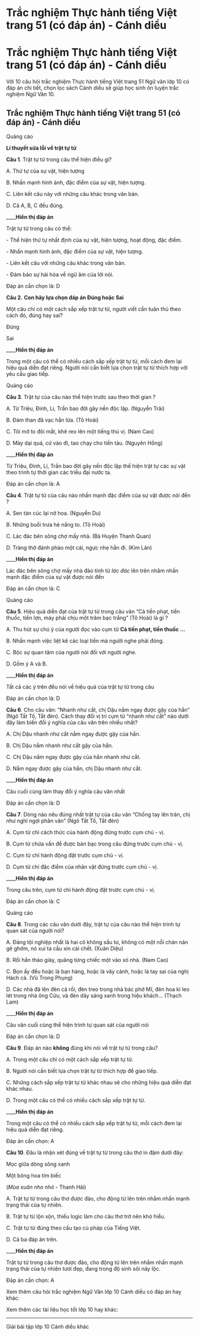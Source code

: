 # Trắc nghiệm Thực hành tiếng Việt trang 51 (có đáp án) - Cánh diều

# Trắc nghiệm Thực hành tiếng Việt trang 51 (có đáp án) - Cánh diều

Với 10 câu hỏi trắc nghiệm Thực hành tiếng Việt trang 51 Ngữ văn lớp 10 có đáp án chi tiết, chọn lọc sách Cánh diều sẽ giúp học sinh ôn luyện trắc nghiệm Ngữ Văn 10.

## Trắc nghiệm Thực hành tiếng Việt trang 51 (có đáp án) - Cánh diều

Quảng cáo

**Lí thuyết sửa lỗi về trật tự từ**

**Câu 1**. Trật tự từ trong câu thể hiện điều gì?

A. Thứ tự của sự vật, hiện tượng

B. Nhấn mạnh hình ảnh, đặc điểm của sự vật, hiện tượng.

C. Liên kết câu này với những câu khác trong văn bản.

D. Cả A, B, C đều đúng.

____**Hiển thị đáp án**

Trật tự từ trong câu có thể:

\- Thể hiện thứ tự nhất định của sự vật, hiện tượng, hoạt động, đặc điểm.

\- Nhấn mạnh hình ảnh, đặc điểm của sự vật, hiện tượng.

\- Liên kết câu với những câu khác trong văn bản.

\- Đảm bảo sự hài hòa về ngữ âm của lời nói.

Đáp án cần chọn là: D

**Câu 2.** **Con hãy lựa chọn đáp án Đúng hoặc Sai**

Một câu chỉ có một cách sắp xếp trật tự từ, người viết cần tuân thủ theo cách đó, đúng hay sai?

Đúng

Sai

____**Hiển thị đáp án**

Trong một câu có thể có nhiều cách sắp xếp trật tự từ, mỗi cách đem lại hiệu quả diễn đạt riêng. Người nói cần biết lựa chọn trật tự từ thích hợp với yêu cầu giao tiếp.

Quảng cáo

**Câu 3**. Trật tự của câu nào thể hiện trước sau theo thời gian ?

A. Từ Triệu, Đinh, Lí, Trần bao đời gây nền độc lập. (Nguyễn Trãi)

B. Đám than đã vạc hẳn lửa. (Tô Hoài)

C. Tôi mở to đôi mắt, khẽ reo lên một tiếng thú vị. (Nam Cao)

D. Mày dại quá, cứ vào đi, tao chạy cho tiền tàu. (Nguyên Hồng)

____**Hiển thị đáp án**

Từ Triệu, Đinh, Lí, Trần bao đời gây nền độc lập thể hiện trật tự các sự vật theo trình tự thời gian các triều đại nước ta.

Đáp án cần chọn là: A

**Câu 4**. Trật tự từ của câu nào nhấn mạnh đặc điểm của sự vật được nói đến ?

A. Sen tàn cúc lại nở hoa. (Nguyễn Du)

B. Những buổi trưa hè nắng to. (Tô Hoài)

C. Lác đác bên sông chợ mấy nhà. (Bà Huyện Thanh Quan)

D. Tràng thở đánh phào một cái, ngực nhẹ hẳn đi. (Kim Lân)

____**Hiển thị đáp án**

Lác đác bên sông chợ mấy nhà đảo tính từ  _lác đác_ lên trên nhằm nhấn mạnh đặc điểm của sự vật được nói đến

Đáp án cần chọn là: C

Quảng cáo

**Câu 5**. Hiệu quả diễn đạt của trật tự từ trong câu văn “Cả tiền phạt, tiền thuốc, tiền lợn, mày phải chịu một trăm bạc trắng” (Tô Hoài) là gì ?

A. Thu hút sự chú ý của người đọc vào cụm từ **Cả tiền phạt, tiền thuốc ...**

B. Nhấn mạnh việc liệt kê các loại tiền mà người nghe phải đóng.

C. Bộc sự quan tâm của người nói đối với người nghe.

D. Gồm ý A và B.

____**Hiển thị đáp án**

Tất cả các ý trên đều nói về hiệu quả của trật tự từ trong câu

Đáp án cần chọn là: D

**Câu 6**. Cho câu văn: “Nhanh như cắt, chị Dậu nắm ngay được gậy của hắn” (Ngô Tất Tố, Tắt đèn). Cách thay đổi vị trí cụm từ “nhanh như cắt” nào dưới đây làm biến đổi ý nghĩa của câu văn trên nhiều nhất?

A. Chị Dậu nhanh như cắt nắm ngay được gậy của hắn.

B. Chị Dậu nắm nhanh như cắt gậy của hắn.

C. Chị Dậu nắm ngay được gậy của hắn nhanh như cắt.

D. Nắm ngay được gậy của hắn, chị Dậu nhanh như cắt.

____**Hiển thị đáp án**

Câu cuối cùng làm thay đổi ý nghĩa câu văn nhất

Đáp án cần chọn là: D

**Câu 7**. Dòng nào nêu đúng nhất trật tự của câu văn “Chống tay lên trán, chị như nghĩ ngợi phân vân” (Ngô Tất Tố, Tắt đèn)

A. Cụm từ chỉ cách thức của hành động đứng trước cụm chủ - vị.

B. Cụm từ chứa vấn đề được bàn bạc trong câu đứng trước cụm chủ - vị.

C. Cụm từ chỉ hành động đặt trước cụm chủ - vị.

D. Cụm từ chỉ đặc điểm của nhân vật đứng trước cụm chủ - vị.

____**Hiển thị đáp án**

Trong câu trên, cụm từ chỉ hành động đặt trước cụm chủ - vị.

Đáp án cần chọn là: C

Quảng cáo

**Câu 8**. Trong các câu văn dưới đây, trật tự của câu nào thể hiện trình tự quan sát của người nói?

A. Đáng tội nghiệp nhất là hai cô không sầu tư, không có một nỗi chán nản gê ghớm, nó xui ta cầu xin cái chết. (Xuân Diệu)

B. Rồi hắn tháo giày, quăng từng chiếc một vào xó nhà. (Nam Cao)

C. Bọn ấy đều hoặc là bạn hàng, hoặc là vây cánh, hoặc là tay sai của nghị Hách cả. (Vũ Trong Phụng)

D. Các nhà đã lên đèn cả rồi, đèn treo trong nhà bác phở Mĩ, đèn hoa kì leo lét trong nhà ông Cửu, và đèn dây sáng xanh trong hiệu khách... (Thạch Lam)

____**Hiển thị đáp án**

Câu văn cuối cùng thể hiện trình tự quan sát của người nói

Đáp án cần chọn là: D

**Câu 9**. Đáp án nào **không** đúng khi nói về trật tự từ trong câu?

A. Trong một câu chỉ có một cách sắp xếp trật tự từ.

B. Người nói cần biết lựa chọn trật tự từ thích hợp để giao tiếp.

C. Những cách sắp xếp trật tự từ khác nhau sẽ cho những hiệu quả diễn đạt khác nhau.

D. Trong một câu có thể có nhiều cách sắp xếp trật tự từ.

____**Hiển thị đáp án**

Trong một câu có thể có nhiều cách sắp xếp trật tự từ, mỗi cách đem lại hiệu quả diễn đạt riêng.

Đáp án cần chọn: A

**Câu 10**. Đâu là nhận xét đúng về trật tự từ trong câu thơ in đậm dưới đây:

Mọc giữa dòng sông xanh

Một bông hoa tím biếc

(_Mùa xuân nho nhỏ_ \- Thanh Hải)

A. Trật tự từ trong câu thơ được đảo, cho động từ lên trên nhằm nhấn mạnh trạng thái của tự nhiên.

B. Trật tự từ lộn xộn, thiếu logic làm cho câu thơ trở nên khó hiểu.

C. Trật tự từ đúng theo cấu tạo cú pháp của Tiếng Việt.

D. Cả ba đáp án trên.

____**Hiển thị đáp án**

Trật tự từ trong câu thơ được đảo, cho động từ lên trên nhằm nhấn mạnh trạng thái của tự nhiên tươi đẹp, đang trong độ sinh sôi nảy lộc.

Đáp án cần chọn: A

Xem thêm câu hỏi trắc nghiệm Ngữ Văn lớp 10 Cánh diều có đáp án hay khác:

Xem thêm các tài liệu học tốt lớp 10 hay khác:

* * *

Giải bài tập lớp 10 Cánh diều khác

